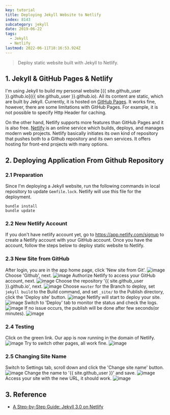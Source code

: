 ```yaml
---
key: tutorial
title: Deploying Jekyll Website to Netlify
index: 8143
subcategory: jekyll
date: 2019-06-22
tags:
  - Jekyll
  - Netlify
lastmod: 2022-06-11T18:16:53.924Z
---
```


> Deploy static website built with Jekyll to Netlify.

## 1. Jekyll & GitHub Pages & Netlify
I'm using Jekyll to build my personal website [{{ site.github_user }}.github.io]({{ site.github_user }}.github.io). All its content are static, which are built by Jekyll. Currently, it is hosted on [GitHub Pages](https://pages.github.com/). It works fine, however, there are some limitations with GitHub Pages. For example, it is not possible to specify Http Header for caching.

On the other hand, Netlify supports more features than GitHub Pages and it is also free. [Netlify](https://www.netlify.com/) is an online service which builds, deploys, and manages modern web projects.  Netlify basically initiates its own kind of repository that pushes both to a Github repository and its own services. It offers hosting for front-end projects with many options.

## 2. Deploying Application From Github Repository
### 2.1 Preparation
Since I'm deploying a Jekyll website, run the following commands in local repository to update `Gemfile.lock`. Netlify will use this file for the deployment.
```raw
bundle install
bundle update
```
### 2.2 New Netlify Account
If you don't have netlify account yet, go to https://app.netlify.com/signup to create a Netlify account with your GitHub account. Once you have the account, follow the steps below to deploy static website to Netlify.
### 2.3 New Site from GitHub
After login, you are in the app home page, click 'New site from Git'.
![image](/assets/images/jekyll/8143/app.png)
Choose 'Github', next.
![image](/assets/images/jekyll/8143/newsite.png)
Authorize Netlify to access your GitHub account, next.
![image](/assets/images/jekyll/8143/authorize.png)
Choose the repository '{{ site.github_user }}.github.io', next.
![image](/assets/images/jekyll/8143/repository.png)
Choose `master` for the Branch to deploy, set `jekyll build` to the Build command, and set `_site/` to the Publish directory, click the 'Deploy site' button.
![image](/assets/images/jekyll/8143/options.png)
Netlify will start to deploy your site.
![image](/assets/images/jekyll/8143/inprogress.png)
Switch to 'Deploy' tab to monitor the status and check the logs.
![image](/assets/images/jekyll/8143/monitor.png)
If no issue occurs, the publish will be done after few seconds(or minutes).
![image](/assets/images/jekyll/8143/published.png)
### 2.4 Testing
Click on the green link. Our app is now running in the domain of Netlify.
![image](/assets/images/jekyll/8143/homepage.png)
Try to switch other pages, all work fine.
![image](/assets/images/jekyll/8143/portfolio.png)
### 2.5 Changing Site Name
Switch to Settings tab, scroll down and click the 'Change site name' button.
![image](/assets/images/jekyll/8143/settings.png)
Change the name to '{{ site.github_user }}' and save.
![image](/assets/images/jekyll/8143/changename.png)
Access your site with the new URL, it should work.
![image](/assets/images/jekyll/8143/newname.png)

## 3. Reference
* [A Step-by-Step Guide: Jekyll 3.0 on Netlify](https://www.netlify.com/blog/2015/10/28/a-step-by-step-guide-jekyll-3.0-on-netlify/)
